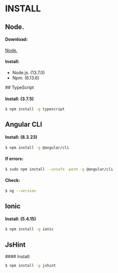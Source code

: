 # INSTALL
## Node.
#### Download:

[Node.](https://nodejs.org)

#### Install:

- Node.js. (13.7.0)
- Npm. (6.13.6)


## TypeScript
#### Install: (3.7.5)

```sh
$ npm install -g typescript
```

## Angular CLI
#### Install: (8.3.23)

```sh
$ npm install -g @angular/cli
```

#### If errors:

```sh
$ sudo npm install --unsafe -perm -g @angular/cli
```

#### Check:

```sh
$ ng --version
```

## Ionic
#### Install: (5.4.15)

```sh
$ npm install -g ionic
```

## JsHint
#### Install:

```sh
$ npm install -g jshint
```